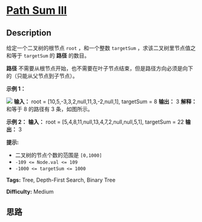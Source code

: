 # [Path Sum III][title]

## Description

给定一个二叉树的根节点 `root` ，和一个整数 `targetSum` ，求该二叉树里节点值之和等于 `targetSum` 的 **路径** 的数目。

**路径** 不需要从根节点开始，也不需要在叶子节点结束，但是路径方向必须是向下的（只能从父节点到子节点）。

**示例 1：**

![](https://assets.leetcode.com/uploads/2021/04/09/pathsum3-1-tree.jpg)
            **输入：** root = [10,5,-3,3,2,null,11,3,-2,null,1], targetSum = 8    **输出：** 3    **解释：** 和等于 8 的路径有 3 条，如图所示。    

**示例 2：**
            **输入：** root = [5,4,8,11,null,13,4,7,2,null,null,5,1], targetSum = 22    **输出：** 3    

**提示:**

  * 二叉树的节点个数的范围是 `[0,1000]`
  * `-109 <= Node.val <= 109`
  * `-1000 <= targetSum <= 1000`


**Tags:** Tree, Depth-First Search, Binary Tree

**Difficulty:** Medium

## 思路

[title]: https://leetcode-cn.com/problems/path-sum-iii
